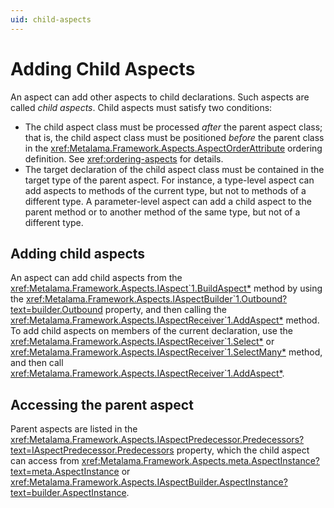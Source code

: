 ```yaml
---
uid: child-aspects
---
```


# Adding Child Aspects

An aspect can add other aspects to child declarations. Such aspects are called _child aspects_. Child aspects must satisfy two conditions:

* The child aspect class must be processed _after_ the parent aspect class; that is, the child aspect class must be positioned _before_ the parent class in the <xref:Metalama.Framework.Aspects.AspectOrderAttribute> ordering definition. See <xref:ordering-aspects> for details.
* The target declaration of the child aspect class must be contained in the target type of the parent aspect. For instance, a type-level aspect can add aspects to methods of the current type, but not to methods of a different type. A parameter-level aspect can add a child aspect to the parent method or to another method of the same type, but not of a different type.

## Adding child aspects


An aspect can add child aspects from the <xref:Metalama.Framework.Aspects.IAspect`1.BuildAspect*> method by using the <xref:Metalama.Framework.Aspects.IAspectBuilder`1.Outbound?text=builder.Outbound> property, and then calling the <xref:Metalama.Framework.Aspects.IAspectReceiver`1.AddAspect*> method. To add child aspects on members of the current declaration, use the <xref:Metalama.Framework.Aspects.IAspectReceiver`1.Select*> or <xref:Metalama.Framework.Aspects.IAspectReceiver`1.SelectMany*> method, and then call <xref:Metalama.Framework.Aspects.IAspectReceiver`1.AddAspect*>.


## Accessing the parent aspect

Parent aspects are listed in the <xref:Metalama.Framework.Aspects.IAspectPredecessor.Predecessors?text=IAspectPredecessor.Predecessors> property, which the child aspect can access from <xref:Metalama.Framework.Aspects.meta.AspectInstance?text=meta.AspectInstance> or <xref:Metalama.Framework.Aspects.IAspectBuilder.AspectInstance?text=builder.AspectInstance>.

